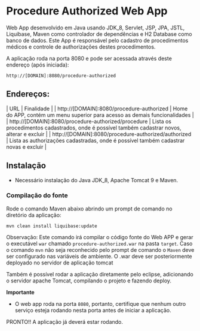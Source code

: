 # Procedure Authorized Web App

Web App desenvolvido em Java usando JDK_8, Servlet, JSP, JPA, JSTL, Liquibase, Maven como controlador de dependências e H2 Database como banco de dados.
Este App é responsável pelo cadastro de procedimentos médicos e controle de authorizações destes procedimentos.

A aplicação roda na porta 8080 e pode ser acessada através deste endereço (após iniciada):

`http://[DOMAIN]:8080/procedure-authorized`

## Endereços:
| URL                                                 |   Finalidade                                        |
| http://[DOMAIN]:8080/procedure-authorized           | Home do APP, contém um menu superior para acesso as demais funcionalidades                  |
| http://[DOMAIN]:8080/procedure-authorized/procedure           | Lista os procedimentos cadastrados, onde é possível também cadastrar novos, alterar e excluir                  |
| http://[DOMAIN]:8080/procedure-authorized/authorized           | Lista as authorizações cadastradas, onde é possível também cadastrar novas e excluir                  |

## Instalação 

 - Necessário instalação do Java JDK_8, Apache Tomcat 9 e Maven.


### Compilação do fonte

Rode o comando Maven abaixo abrindo um prompt de comando no diretório da aplicação:

``mvn clean install liquibase:update``

Observação: Este comando irá compilar o código fonte do Web APP e gerar o executável `war` chamado `procedure-authorized.war` na pasta `target`. 
Caso o comando `mvn` não seja reconhecido pelo prompt de comando o `Maven` deve ser configurado nas variáveis de ambiente.
O .war deve ser posteriormente deployado no servidor de aplicação tomcat

Também é possível rodar a aplicação diretamente pelo eclipse, adicionando o servidor apache Tomcat, compilando o projeto e fazendo deploy.


**Importante**
- O web app roda na porta `8080`, portanto, certifique que nenhum outro serviço esteja rodando nesta porta antes de iniciar a aplicação.

PRONTO!! A aplicação já deverá estar rodando.


